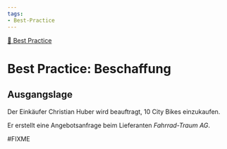 ```yaml
---
tags:
- Best-Practice
---
```

[🔗 Best Practice](Best%20Practice.md)
# Best Practice: Beschaffung

## Ausgangslage

Der Einkäufer Christian Huber wird beauftragt, 10 City Bikes einzukaufen.

Er erstellt eine Angebotsanfrage beim Lieferanten *Fahrrad-Traum AG*.

#FIXME 